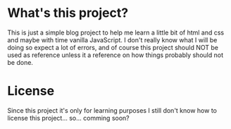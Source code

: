 # What's this project?

This is just a simple blog project to help me learn a little bit of html and css and maybe with time vanilla JavaScript.
I don't really know what I will be doing so expect a lot of errors, and of course this project should NOT be used as reference unless it a reference on how things probably should not be done.


# License

Since this project it's only for learning purposes I still don't know how to license this project... so... comming soon?
